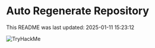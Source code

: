 # Auto Regenerate Repository

This README was last updated: 2025-01-11 15:23:12

 ![TryHackMe](https://tryhackme.com/badge/533634)